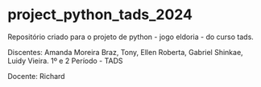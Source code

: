 # project_python_tads_2024
 Repositório criado para o projeto de python - jogo eldoria - do curso tads.

Discentes: Amanda Moreira Braz, Tony, Ellen Roberta, Gabriel Shinkae, Luidy Vieira.
1º e 2 Período - TADS

Docente: Richard
